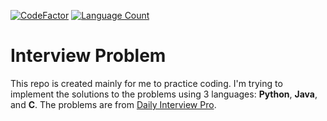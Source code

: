 [![CodeFactor](https://www.codefactor.io/repository/github/isthattyler/interviewproblem/badge)](https://www.codefactor.io/repository/github/isthattyler/interviewproblem)
[![Language Count](https://img.shields.io/github/languages/count/isthattyler/InterviewProblem?style=plastic)](https://img.shields.io/github/languages/count/isthattyler/InterviewProblem?style=plastic)

# Interview Problem
This repo is created mainly for me to practice coding. I'm trying to implement the solutions to the problems using 3 languages: **Python**, **Java**, and **C**. The problems are from [Daily Interview Pro](https://www.techseries.dev/daily).
